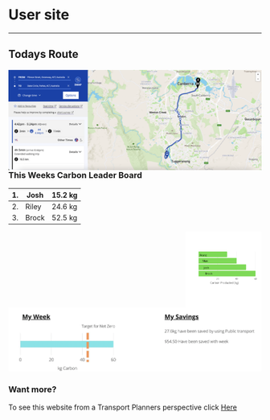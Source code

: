 # User site 
---


## Todays Route

<img align="left" width="" height="" src="./Route.png"> 




### This Weeks Carbon Leader Board
| 1. 	| Josh  	| 15.2 kg |	
|-----|---------|---------|	
| 2. 	| Riley 	| 24.6 kg |
| 3. 	| Brock 	| 52.5 kg |
<img align= "Right" width="30%" height="30%" src="./Leader Board.png"> 

<img align= "" width="" height="" src="./kg carbon.png"> 
  
  
    
  
  
  
### Want more? 
To see this website from a Transport Planners perspective click [Here](Planner_veiw.md) 
